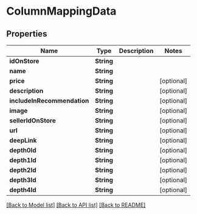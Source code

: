 # ColumnMappingData

## Properties
Name | Type | Description | Notes
------------ | ------------- | ------------- | -------------
**idOnStore** | **String** |  | 
**name** | **String** |  | 
**price** | **String** |  | [optional] 
**description** | **String** |  | [optional] 
**includeInRecommendation** | **String** |  | [optional] 
**image** | **String** |  | [optional] 
**sellerIdOnStore** | **String** |  | [optional] 
**url** | **String** |  | [optional] 
**deepLink** | **String** |  | [optional] 
**depth0Id** | **String** |  | [optional] 
**depth1Id** | **String** |  | [optional] 
**depth2Id** | **String** |  | [optional] 
**depth3Id** | **String** |  | [optional] 
**depth4Id** | **String** |  | [optional] 

[[Back to Model list]](../README.md#documentation-for-models) [[Back to API list]](../README.md#documentation-for-api-endpoints) [[Back to README]](../README.md)


